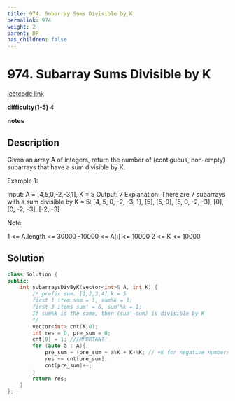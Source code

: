 ```yaml
---
title: 974. Subarray Sums Divisible by K
permalink: 974
weight: 2
parent: DP
has_children: false
---
```

# 974. Subarray Sums Divisible by K
[leetcode link](https://leetcode.com/problems/subarray-sums-divisible-by-k/)

**difficulty(1-5)** 
4

**notes**   


## Description
Given an array A of integers, return the number of (contiguous, non-empty) subarrays that have a sum divisible by K.

 

Example 1:

Input: A = [4,5,0,-2,-3,1], K = 5
Output: 7
Explanation: There are 7 subarrays with a sum divisible by K = 5:
[4, 5, 0, -2, -3, 1], [5], [5, 0], [5, 0, -2, -3], [0], [0, -2, -3], [-2, -3]
 

Note:

1 <= A.length <= 30000
-10000 <= A[i] <= 10000
2 <= K <= 10000

## Solution
```c++
class Solution {
public:
    int subarraysDivByK(vector<int>& A, int K) {
        /* prefix sum. [1,2,3,4] k = 5
        first 1 item sum = 1, sum%k = 1;
        first 3 items sum' = 6, sum'%k = 1;
        If sum%k is the same, then (sum'-sum) is divisible by K
        */
        vector<int> cnt(K,0);
        int res = 0, pre_sum = 0;
        cnt[0] = 1; //IMPORTANT!
        for (auto a : A){
            pre_sum = (pre_sum + a%K + K)%K; // +K for negative numbers
            res += cnt[pre_sum];
            cnt[pre_sum]++;
        }
        return res;
    }
};
```

<!-- 
Default label
{: .label }

Blue label
{: .label .label-blue }

Stable
{: .label .label-green }

New release
{: .label .label-purple }

Coming soon
{: .label .label-yellow }

Deprecated
{: .label .label-red } -->
